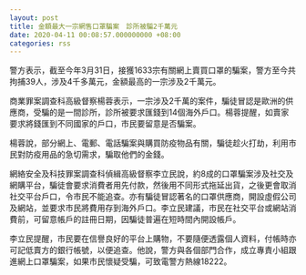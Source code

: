 ```yaml
---
layout: post
title: 金額最大一宗網售口罩騙案　診所被騙2千萬元
date: 2020-04-11 00:08:57.000000000 +08:00
categories: rss
---
```


警方表示，截至今年3月31日，接獲1633宗有關網上賣買口罩的騙案，警方至今共拘捕39人，涉及4千多萬元，金額最高的一宗涉及2千萬元。

商業罪案調查科高級督察楊蓉表示，一宗涉及2千萬的案件，騙徒冒認是歐洲的供應商，受騙的是一間診所，診所被要求匯錢到14個海外戶口。楊蓉提醒，如賣家要求將錢匯到不同國家的戶口，市民要留意是否騙案。

楊蓉說，部分網上、電郵、電話騙案與購買防疫物品有關，騙徒趁火打劫，利用市民對防疫用品的急切需求，騙取他們的金錢。

網絡安全及科技罪案調查科偵緝高級督察李立民說，約8成的口罩騙案涉及社交及網購平台，騙徒會要求消費者用先付款，然後用不同形式拖延出貨，之後更會取消社交平台戶口，令市民不能追查。亦有騙徒冒認著名的口罩供應商，開設虛假公司及網站，並要求市民將費用存到海外戶口。李立民建議，市民在社交平台或網站消費前，可留意帳戶的註冊日期，因騙徒普遍在短時間內開設帳戶。

李立民提醒，市民要在信譽良好的平台上購物，不要隨便透露個人資料，付帳時亦可記低賣方的銀行帳號，以便追查。他說，警方與各個部門合作，成立專責小組跟進網上口罩騙案，如果市民懷疑受騙，可致電警方熱線18222。
